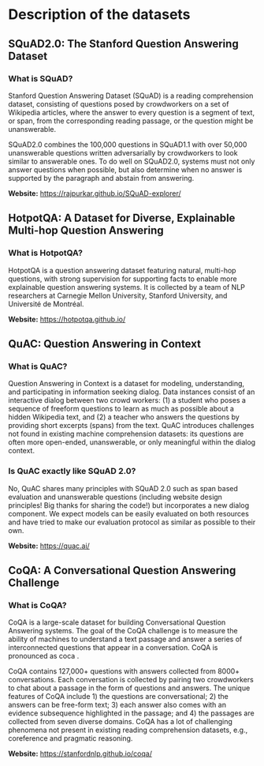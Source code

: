 # Description of the datasets

## SQuAD2.0: The Stanford Question Answering Dataset

### What is SQuAD?
Stanford Question Answering Dataset (SQuAD) is a reading comprehension dataset, consisting of questions posed by crowdworkers on a set of Wikipedia articles, where the answer to every question is a segment of text, or span, from the corresponding reading passage, or the question might be unanswerable.

SQuAD2.0 combines the 100,000 questions in SQuAD1.1 with over 50,000 unanswerable questions written adversarially by crowdworkers to look similar to answerable ones. To do well on SQuAD2.0, systems must not only answer questions when possible, but also determine when no answer is supported by the paragraph and abstain from answering.

**Website:** https://rajpurkar.github.io/SQuAD-explorer/

## HotpotQA: A Dataset for Diverse, Explainable Multi-hop Question Answering
### What is HotpotQA?
HotpotQA is a question answering dataset featuring natural, multi-hop questions, with strong supervision for supporting facts to enable more explainable question answering systems. It is collected by a team of NLP researchers at Carnegie Mellon University, Stanford University, and Université de Montréal.

**Website:** https://hotpotqa.github.io/

## QuAC: Question Answering in Context

### What is QuAC?
Question Answering in Context is a dataset for modeling, understanding, and participating in information seeking dialog. Data instances consist of an interactive dialog between two crowd workers: (1) a student who poses a sequence of freeform questions to learn as much as possible about a hidden Wikipedia text, and (2) a teacher who answers the questions by providing short excerpts (spans) from the text. QuAC introduces challenges not found in existing machine comprehension datasets: its questions are often more open-ended, unanswerable, or only meaningful within the dialog context.

### Is QuAC exactly like SQuAD 2.0?
No, QuAC shares many principles with SQuAD 2.0 such as span based evaluation and unanswerable questions (including website design principles! Big thanks for sharing the code!) but incorporates a new dialog component. We expect models can be easily evaluated on both resources and have tried to make our evaluation protocol as similar as possible to their own.


**Website:** https://quac.ai/

## CoQA: A Conversational Question Answering Challenge 

### What is CoQA?
CoQA is a large-scale dataset for building Conversational Question Answering systems. The goal of the CoQA challenge is to measure the ability of machines to understand a text passage and answer a series of interconnected questions that appear in a conversation. CoQA is pronounced as coca .

CoQA contains 127,000+ questions with answers collected from 8000+ conversations. Each conversation is collected by pairing two crowdworkers to chat about a passage in the form of questions and answers. The unique features of CoQA include 1) the questions are conversational; 2) the answers can be free-form text; 3) each answer also comes with an evidence subsequence highlighted in the passage; and 4) the passages are collected from seven diverse domains. CoQA has a lot of challenging phenomena not present in existing reading comprehension datasets, e.g., coreference and pragmatic reasoning.

**Website:** https://stanfordnlp.github.io/coqa/
